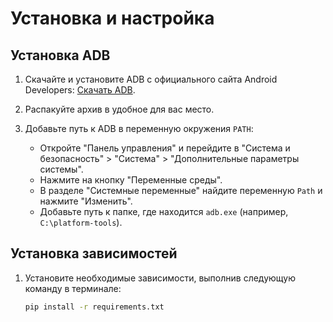 # Установка и настройка

## Установка ADB

1. Скачайте и установите ADB с официального сайта Android Developers: [Скачать ADB](https://developer.android.com/studio/releases/platform-tools).

2. Распакуйте архив в удобное для вас место.

3. Добавьте путь к ADB в переменную окружения `PATH`:
    - Откройте "Панель управления" и перейдите в "Система и безопасность" > "Система" > "Дополнительные параметры системы".
    - Нажмите на кнопку "Переменные среды".
    - В разделе "Системные переменные" найдите переменную `Path` и нажмите "Изменить".
    - Добавьте путь к папке, где находится `adb.exe` (например, `C:\platform-tools`).

## Установка зависимостей

1. Установите необходимые зависимости, выполнив следующую команду в терминале:
    ```sh
    pip install -r requirements.txt
    ```
